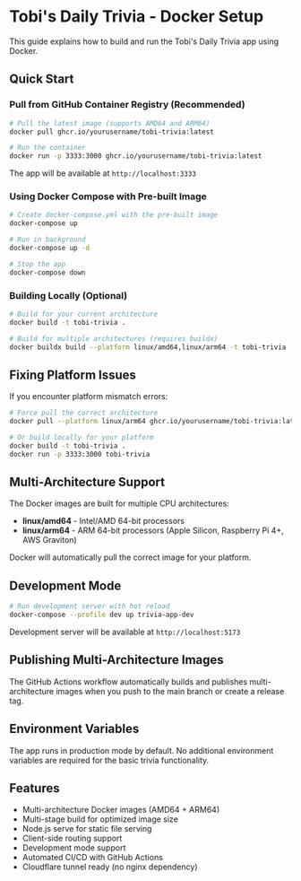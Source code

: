 # Tobi's Daily Trivia - Docker Setup

This guide explains how to build and run the Tobi's Daily Trivia app using Docker.

## Quick Start

### Pull from GitHub Container Registry (Recommended)

```bash
# Pull the latest image (supports AMD64 and ARM64)
docker pull ghcr.io/yourusername/tobi-trivia:latest

# Run the container
docker run -p 3333:3000 ghcr.io/yourusername/tobi-trivia:latest
```

The app will be available at `http://localhost:3333`

### Using Docker Compose with Pre-built Image

```bash
# Create docker-compose.yml with the pre-built image
docker-compose up

# Run in background
docker-compose up -d

# Stop the app
docker-compose down
```

### Building Locally (Optional)

```bash
# Build for your current architecture
docker build -t tobi-trivia .

# Build for multiple architectures (requires buildx)
docker buildx build --platform linux/amd64,linux/arm64 -t tobi-trivia .
```

## Fixing Platform Issues

If you encounter platform mismatch errors:

```bash
# Force pull the correct architecture
docker pull --platform linux/arm64 ghcr.io/yourusername/tobi-trivia:latest

# Or build locally for your platform
docker build -t tobi-trivia .
docker run -p 3333:3000 tobi-trivia
```

## Multi-Architecture Support

The Docker images are built for multiple CPU architectures:
- **linux/amd64** - Intel/AMD 64-bit processors
- **linux/arm64** - ARM 64-bit processors (Apple Silicon, Raspberry Pi 4+, AWS Graviton)

Docker will automatically pull the correct image for your platform.

## Development Mode

```bash
# Run development server with hot reload
docker-compose --profile dev up trivia-app-dev
```

Development server will be available at `http://localhost:5173`

## Publishing Multi-Architecture Images

The GitHub Actions workflow automatically builds and publishes multi-architecture images when you push to the main branch or create a release tag.

## Environment Variables

The app runs in production mode by default. No additional environment variables are required for the basic trivia functionality.

## Features

- Multi-architecture Docker images (AMD64 + ARM64)
- Multi-stage build for optimized image size
- Node.js serve for static file serving
- Client-side routing support
- Development mode support
- Automated CI/CD with GitHub Actions
- Cloudflare tunnel ready (no nginx dependency)